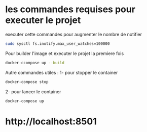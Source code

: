# les commandes requises pour executer le projet

executer cette commandes pour augmenter le nombre de notifier 
```bash
sudo sysctl fs.inotify.max_user_watches=100000
```
Pour builder l'image et executer le projet la premiere fois
```bash
docker-ccompose up --build
```
Autre commandes utiles : 
1- pour stopper le container 
```bash
docker-compose stop
```
2- pour lancer le container
```bash
docker-compose up
```
# http://localhost:8501
